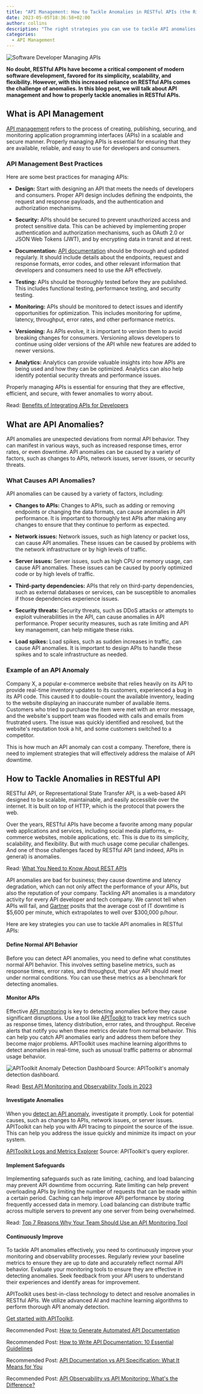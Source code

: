 ```yaml
---
title: "API Management: How to Tackle Anomalies in RESTful APIs (the Right Way)"
date: 2023-05-05T18:36:58+02:00
author: collins
description: "The right strategies you can use to tackle API anomalies in RESTful APIs."
categories:
  - API Management
--- 
```


![Software Developer Managing APIs](./api-developer-looking-at-computer.jpg)

**No doubt, RESTful APIs have become a critical component of modern software development, favored for its simplicity, scalability, and flexibility. However, with this increased reliance on RESTful APIs comes the challenge of anomalies.  In this blog post, we will talk about API management and how to properly tackle anomalies in RESTful APIs.**

## What is API Management

[API management](https://apitoolkit.io/blog/the-ultimate-api-management-strategy/) refers to the process of creating, publishing, securing, and monitoring application programming interfaces (APIs) in a scalable and secure manner. Properly managing APIs is essential for ensuring that they are available, reliable, and easy to use for developers and consumers.

### API Management Best Practices

Here are some best practices for managing APIs:

- **Design:** Start with designing an API that meets the needs of developers and consumers. Proper API design includes defining the endpoints, the request and response payloads, and the authentication and authorization mechanisms.

- **Security:** APIs should be secured to prevent unauthorized access and protect sensitive data. This can be achieved by implementing proper authentication and authorization mechanisms, such as OAuth 2.0 or JSON Web Tokens (JWT), and by encrypting data in transit and at rest.

- **Documentation:** [API documentation](https://apitoolkit.io/blog/api-documentation-and-observability-the-truth-you-must-know/) should be thorough and updated regularly. It should include details about the endpoints, request and response formats, error codes, and other relevant information that developers and consumers need to use the API effectively.

- **Testing:** APIs should be thoroughly tested before they are published. This includes functional testing, performance testing, and security testing.

- **Monitoring:** APIs should be monitored to detect issues and identify opportunities for optimization. This includes monitoring for uptime, latency, throughput, error rates, and other performance metrics.

- **Versioning:** As APIs evolve, it is important to version them to avoid breaking changes for consumers. Versioning allows developers to continue using older versions of the API while new features are added to newer versions.

- **Analytics:** Analytics can provide valuable insights into how APIs are being used and how they can be optimized. Analytics can also help identify potential security threats and performance issues.

Properly managing APIs is essential for ensuring that they are effective, efficient, and secure, with fewer anomalies to worry about.

Read: [Benefits of Integrating APIs for Developers](https://apitoolkit.io/blog/benefits-of-api-integration/)

## What are API Anomalies?

API anomalies are unexpected deviations from normal API behavior. They can manifest in various ways, such as increased response times, error rates, or even downtime. API anomalies can be caused by a variety of factors, such as changes to APIs, network issues, server issues, or security threats.

### What Causes API Anomalies?

API anomalies can be caused by a variety of factors, including:

- **Changes to APIs:** Changes to APIs, such as adding or removing endpoints or changing the data formats, can cause anomalies in API performance. It is important to thoroughly test APIs after making any changes to ensure that they continue to perform as expected.

- **Network issues:** Network issues, such as high latency or packet loss, can cause API anomalies. These issues can be caused by problems with the network infrastructure or by high levels of traffic.

- **Server issues:** Server issues, such as high CPU or memory usage, can cause API anomalies. These issues can be caused by poorly optimized code or by high levels of traffic.

- **Third-party dependencies:** APIs that rely on third-party dependencies, such as external databases or services, can be susceptible to anomalies if those dependencies experience issues.

- **Security threats:** Security threats, such as DDoS attacks or attempts to exploit vulnerabilities in the API, can cause anomalies in API performance. Proper security measures, such as rate limiting and API key management, can help mitigate these risks.

- **Load spikes:** Load spikes, such as sudden increases in traffic, can cause API anomalies. It is important to design APIs to handle these spikes and to scale infrastructure as needed.

### Example of an API Anomaly

Company X, a popular e-commerce website that relies heavily on its API to provide real-time inventory updates to its customers, experienced a bug in its API code. This caused it to double-count the available inventory, leading to the website displaying an inaccurate number of available items. Customers who tried to purchase the item were met with an error message, and the website's support team was flooded with calls and emails from frustrated users. The issue was quickly identified and resolved, but the website's reputation took a hit, and some customers switched to a competitor.

This is how much an API anomaly can cost a company. Therefore, there is need to implement strategies that will effectively address the malaise of API downtime.

## How to Tackle Anomalies in RESTful API

RESTful API, or Representational State Transfer API, is a web-based API designed to be scalable, maintainable, and easily accessible over the internet. It is built on top of HTTP, which is the protocol that powers the web.

Over the years, RESTful APIs have become a favorite among many popular web applications and services, including social media platforms, e-commerce websites, mobile applications, etc. This is due to its simplicity, scalability, and flexibility. But with much usage come peculiar challenges. And one of those challenges faced by RESTful API (and indeed, APIs in general) is anomalies.

Read: [What You Need to Know About REST APIs](https://apitoolkit.io/blog/everything-about-rest-apis/)

API anomalies are bad for business; they cause downtime and latency degradation, which can not only affect the performance of your APIs, but also the reputation of your company. Tackling API anomalies is a mandatory activity for every API developer and tech company. We cannot tell when APIs will fail, and [Gartner](https://blogs.gartner.com/andrew-lerner/2014/07/16/the-cost-of-downtime/) posits that the average cost of IT downtime is $5,600 per minute, which extrapolates to well over $300,000 p/hour.

Here are key strategies you can use to tackle API anomalies in RESTful APIs:

#### **Define Normal API Behavior**

Before you can detect API anomalies, you need to define what constitutes normal API behavior. This involves setting baseline metrics, such as response times, error rates, and throughput, that your API should meet under normal conditions. You can use these metrics as a benchmark for detecting anomalies.

#### **Monitor APIs**

Effective [API monitoring](https://apitoolkit.io/blog/why-you-need-an-api-monitoring-tool/) is key to detecting anomalies before they cause significant disruptions. Use a tool like [APIToolkit](https://apitoolkit.io/) to track key metrics such as response times, latency distribution, error rates, and throughput. Receive alerts that notify you when these metrics deviate from normal behavior. This can help you catch API anomalies early and address them before they become major problems. APIToolkit uses machine learning algorithms to detect anomalies in real-time, such as unusual traffic patterns or abnormal usage behavior.

![APIToolkit Anomaly Detection Dashboard](./apitoolkit-anomaly-dashboard.gif)
Source: APIToolkit's anomaly detection dashboard.

Read: [Best API Monitoring and Observability Tools in 2023](https://apitoolkit.io/blog/best-api-monitoring-and-observability-tools/)

#### **Investigate Anomalies**

When you [detect an API anomaly](https://apitoolkit.io/api-anomalies-validation-and-checks/), investigate it promptly. Look for potential causes, such as changes to APIs, network issues, or server issues. APIToolkit can help you with API tracing to pinpoint the source of the issue. This can help you address the issue quickly and minimize its impact on your system.

[APIToolkit Logs and Metrics Explorer](./apitoolkit-gif-query.gif)
Source: APIToolkit's query explorer.

#### **Implement Safeguards**

Implementing safeguards such as rate limiting, caching, and load balancing may prevent API downtime from occurring. Rate limiting can help prevent overloading APIs by limiting the number of requests that can be made within a certain period. Caching can help improve API performance by storing frequently accessed data in memory. Load balancing can distribute traffic across multiple servers to prevent any one server from being overwhelmed.

Read: [Top 7 Reasons Why Your Team Should Use an API Monitoring Tool](https://apitoolkit.io/blog/why-you-need-an-api-monitoring-tool/)

#### **Continuously Improve**

To tackle API anomalies effectively, you need to continuously improve your monitoring and observability processes. Regularly review your baseline metrics to ensure they are up to date and accurately reflect normal API behavior. Evaluate your monitoring tools to ensure they are effective in detecting anomalies. Seek feedback from your API users to understand their experiences and identify areas for improvement.

APIToolkit uses best-in-class technology to detect and resolve anomalies in RESTful APIs. We utilize advanced AI and machine learning algorithms to perform thorough API anomaly detection.

[Get started with APIToolkit](https://apitoolkit.io).

Recommended Post: [How to Generate Automated API Documentation](https://apitoolkit.io/blog/how-to-generate-automated-api-documentation/)

Recommended Post: [How to Write API Documentation: 10 Essential Guidelines](https://apitoolkit.io/blog/how-to-write-api-docs/)

Recommended Post: [API Documentation vs API Specification: What It Means for You](https://apitoolkit.io/blog/api-documentation-vs-api-specification/)

Recommended Post: [API Observability vs API Monitoring: What's the Difference?](https://apitoolkit.io/blog/api-observability-and-api-monitoring/)
